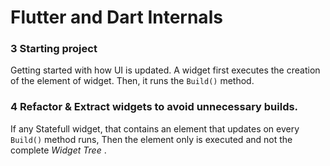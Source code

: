 # Flutter and Dart Internals 

### 3 Starting project 
Getting started with how UI is updated. A widget first executes the creation of the element of widget. Then, it runs the `Build()` method.

### 4 Refactor & Extract widgets to avoid unnecessary builds.

If any Statefull widget, that contains an element that updates on every `Build()` method runs, Then the element only is executed and not the complete *Widget Tree* .
